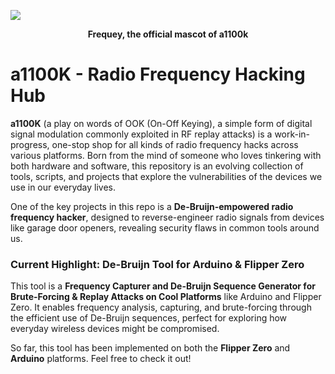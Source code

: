 
![](https://github.com/user-attachments/assets/0a1f9c9a-fe34-4888-9cdb-90da8fe19666)
<p align="center"><b>Frequey, the official mascot of a1100k</b></p>

# a1100K - Radio Frequency Hacking Hub

**a1100K** (a play on words of OOK (On-Off Keying), a simple form of digital signal modulation commonly exploited in RF replay attacks) is a work-in-progress, one-stop shop for all kinds of radio frequency hacks across various platforms. Born from the mind of someone who loves tinkering with both hardware and software, this repository is an evolving collection of tools, scripts, and projects that explore the vulnerabilities of the devices we use in our everyday lives.

One of the key projects in this repo is a **De-Bruijn-empowered radio frequency hacker**, designed to reverse-engineer radio signals from devices like garage door openers, revealing security flaws in common tools around us.

### Current Highlight: De-Bruijn Tool for Arduino & Flipper Zero

This tool is a **Frequency Capturer and De-Bruijn Sequence Generator for Brute-Forcing & Replay Attacks on Cool Platforms** like Arduino and Flipper Zero. It enables frequency analysis, capturing, and brute-forcing through the efficient use of De-Bruijn sequences, perfect for exploring how everyday wireless devices might be compromised.

So far, this tool has been implemented on both the **Flipper Zero** and **Arduino** platforms. Feel free to check it out!
